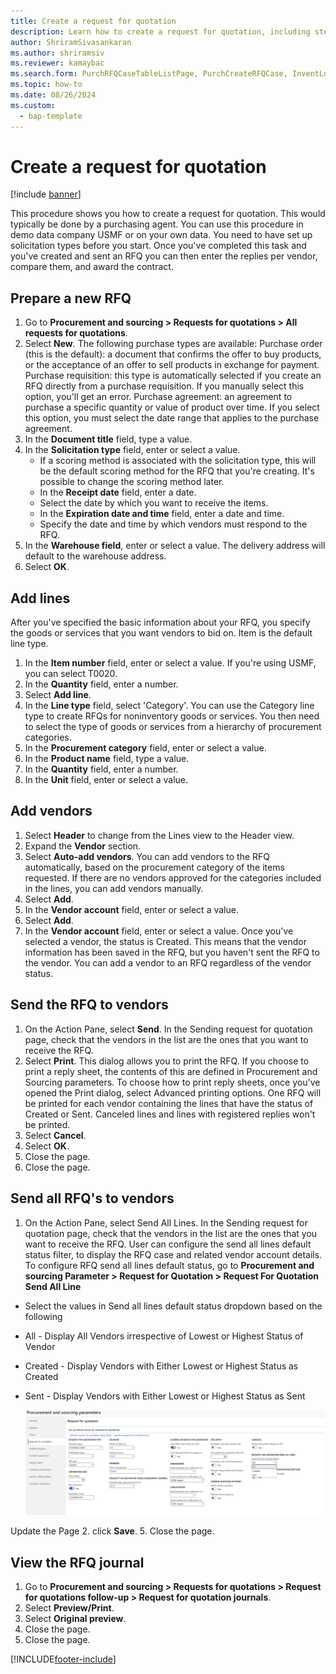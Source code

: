 ```yaml
---
title: Create a request for quotation
description: Learn how to create a request for quotation, including step-by-step processes for preparing new RFQs, adding lines, and adding vendors.
author: ShriramSivasankaran
ms.author: shriramsiv
ms.reviewer: kamaybac
ms.search.form: PurchRFQCaseTableListPage, PurchCreateRFQCase, InventLocationIdLookup, PurchRFQCaseTable, InventItemIdLookupSimple, EcoResCategorySingleLookup, UnitOfMeasureLookup, PurchRFQEditLines, PurchRFQEditLinesPrintOptions, VendRFQJournal, SrsReportViewerForm
ms.topic: how-to
ms.date: 08/26/2024
ms.custom: 
  - bap-template
---
```


# Create a request for quotation

[!include [banner](../../includes/banner.md)]

This procedure shows you how to create a request for quotation. This would typically be done by a purchasing agent. You can use this procedure in demo data company USMF or on your own data. You need to have set up solicitation types before you start. Once you've completed this task and you've created and sent an RFQ you can then enter the replies per vendor, compare them, and award the contract.

## Prepare a new RFQ

1. Go to **Procurement and sourcing > Requests for quotations > All requests for quotations**.
2. Select **New**.
    The following purchase types are available: Purchase order (this is the default): a document that confirms the offer to buy products, or the acceptance of an offer to sell products in exchange for payment. Purchase requisition: this type is automatically selected if you create an RFQ directly from a purchase requisition. If you manually select this option, you'll get an error. Purchase agreement: an agreement to purchase a specific quantity or value of product over time. If you select this option, you must select the date range that applies to the purchase agreement.  
3. In the **Document title** field, type a value.
4. In the **Solicitation type** field, enter or select a value.
    + If a scoring method is associated with the solicitation type, this will be the default scoring method for the RFQ that you're creating. It's possible to change the scoring method later.  
    + In the **Receipt date** field, enter a date.  
    + Select the date by which you want to receive the items.  
    + In the **Expiration date and time** field, enter a date and time.  
    + Specify the date and time by which vendors must respond to the RFQ.  
5. In the **Warehouse field**, enter or select a value. The delivery address will default to the warehouse address.  
6. Select **OK**.

## Add lines

After you've specified the basic information about your RFQ, you specify the goods or services that you want vendors to bid on. Item is the default line type.

1. In the **Item number** field, enter or select a value. If you're using USMF, you can select T0020.  
2. In the **Quantity** field, enter a number.
3. Select **Add line**.
4. In the **Line type** field, select 'Category'. You can use the Category line type to create RFQs for noninventory goods or services. You then need to select the type of goods or services from a hierarchy of procurement categories.  
5. In the **Procurement category** field, enter or select a value.
6. In the **Product name** field, type a value.
7. In the **Quantity** field, enter a number.
8. In the **Unit** field, enter or select a value.

## Add vendors

1. Select **Header** to change from the Lines view to the Header view.
2. Expand the **Vendor** section.
3. Select **Auto-add vendors**. You can add vendors to the RFQ automatically, based on the procurement category of the items requested. If there are no vendors approved for the categories included in the lines, you can add vendors manually.  
4. Select **Add**.
5. In the **Vendor account** field, enter or select a value.
6. Select **Add**.
7. In the **Vendor account** field, enter or select a value. Once you've selected a vendor, the status is Created. This means that the vendor information has been saved in the RFQ, but you haven't sent the RFQ to the vendor. You can add a vendor to an RFQ regardless of the vendor status.  

## Send the RFQ to vendors

1. On the Action Pane, select **Send**. In the Sending request for quotation page, check that the vendors in the list are the ones that you want to receive the RFQ.  
2. Select **Print**. This dialog allows you to print the RFQ. If you choose to print a reply sheet, the contents of this are defined in Procurement and Sourcing parameters. To choose how to print reply sheets, once you've opened the Print dialog, select Advanced printing options. One RFQ will be printed for each vendor containing the lines that have the status of Created or Sent. Canceled lines and lines with registered replies won't be printed.
3. Select **Cancel**.
4. Select **OK**.
5. Close the page.
6. Close the page.

## Send all RFQ's to vendors

1. On the Action Pane, select Send All Lines. In the Sending request for quotation page, check that the vendors in the list are the ones that you want to receive the RFQ. 
User can configure the send all lines default status filter, to display the RFQ case and related vendor account details. To configure RFQ send all lines default status, go to **Procurement and sourcing Parameter > Request for Quotation > Request For Quotation Send All Line**
+ Select the values in Send all lines default status dropdown based on the following 
+ All - Display All Vendors irrespective of Lowest or Highest Status of Vendor
+ Created - Display Vendors with Either Lowest or Highest Status as Created
+ Sent - Display Vendors with Either Lowest or Highest Status as Sent

     <img src=../media/RFQ.png>

Update the Page 
2. click **Save**.
5. Close the page.

## View the RFQ journal

1. Go to **Procurement and sourcing > Requests for quotations > Request for quotations follow-up > Request for quotation journals**.
2. Select **Preview/Print**.
3. Select **Original preview**.
4. Close the page.
5. Close the page.

[!INCLUDE[footer-include](../../../includes/footer-banner.md)]
